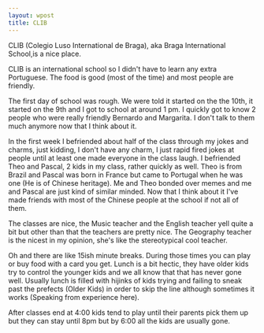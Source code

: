 ```yaml
---
layout: wpost
title: CLIB
---
```


CLIB (Colegio Luso International de Braga), aka Braga International School,is a nice place. 

CLIB is an international school so I didn't have to learn any extra Portuguese. The food is good (most of the time) and most people are friendly. 

The first day of school was rough. We were told it started on the the 10th, it started on the 9th and I got to school at around 1 pm. I quickly got to know 2 people who were really friendly Bernardo and Margarita. I don't talk to them much anymore now that I think about it. 

In the first week I befriended about half of the class through my jokes and charms, just kidding, I don't have any charm, I just rapid fired jokes at people until at least one made everyone in the class laugh. I befriended Theo and Pascal, 2 kids in my class, rather quickly as well. Theo is from Brazil and Pascal was born in France but came to Portugal when he was one (He is of Chinese heritage). Me and Theo bonded over memes and me and Pascal are just kind of similar minded. Now that I think about it I've made friends with most of the Chinese people at the school if not all of them. 

The classes are nice, the Music teacher and the English teacher yell quite a bit but other than that the teachers are pretty nice. The Geography teacher is the nicest in my opinion, she's like the stereotypical cool teacher. 

Oh and there are like 15ish minute breaks. During those times you can play or buy food with a card you get. Lunch is a bit hectic, they have older kids try to control the younger kids and we all know that that has never gone well. Usually lunch is filled with hijinks of kids trying and failing to sneak past the prefects (Older Kids) in order to skip the line although sometimes it works (Speaking from experience here). 

After classes end at 4:00 kids tend to play until their parents pick them up but they can stay until 8pm but by 6:00 all the kids are usually gone.
